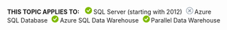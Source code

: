   **THIS TOPIC APPLIES TO:** ![yes](../../Images\Image\ImageNotContaina/yes.png "yes")SQL Server \(starting with 2012\)![no](../../Images\Image\ImageNotContaina/no.png "no")Azure SQL Database![yes](../../Images\Image\ImageNotContaina/yes.png "yes")Azure SQL Data Warehouse![yes](../../Images\Image\ImageNotContaina/yes.png "yes")Parallel Data Warehouse